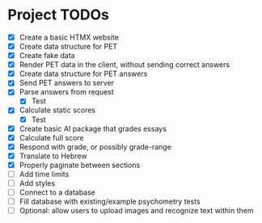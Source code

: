 # Project TODOs

- [x] Create a basic HTMX website
- [x] Create data structure for PET
- [x] Create fake data
- [x] Render PET data in the client, without sending correct answers
- [x] Create data structure for PET answers
- [x] Send PET answers to server
- [x] Parse answers from request
  - [x] Test
- [x] Calculate static scores
  - [x] Test
- [x] Create basic AI package that grades essays
- [x] Calculate full score
- [x] Respond with grade, or possibly grade-range
- [x] Translate to Hebrew
- [x] Properly paginate between sections
- [ ] Add time limits
- [ ] Add styles
- [ ] Connect to a database
- [ ] Fill database with existing/example psychometry tests
- [ ] Optional: allow users to upload images and recognize text within them
